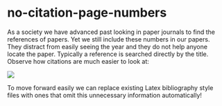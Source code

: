 # no-citation-page-numbers


As a society we have advanced past looking in paper journals to find the references of papers. Yet we still include these numbers in our papers. They distract from easily seeing the year and they do not help anyone locate the paper. Typically a reference is searched directly by the title. Observe how citations are much easier to look at:

![](https://i.imgur.com/xzPW3pe.png)





To move forward easily we can replace existing Latex bibliography style files with ones that omit this unnecessary information automatically!
